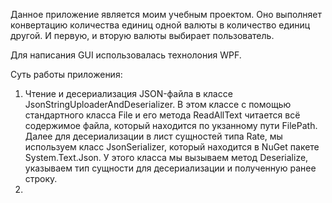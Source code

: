 Данное приложение является моим учебным проектом. Оно выполняет конвертацию количества единиц одной валюты в количество единиц другой. И первую, и вторую валюты выбирает пользователь.

Для написания GUI использовалась технолония WPF.

Суть работы приложения:
1. Чтение и десериализация JSON-файла в классе JsonStringUploaderAndDeserializer. В этом классе с помощью стандартного класса File и его метода ReadAllText читается всё содержимое файла, который находится по укзанному пути FilePath. Далее для десериализации в лист сущностей типа Rate, мы используем класс JsonSerializer, который находится в NuGet пакете System.Text.Json. У этого класса мы вызываем метод Deserialize, указываем тип сущности для десериализации и полученную ранее строку.
2. 
